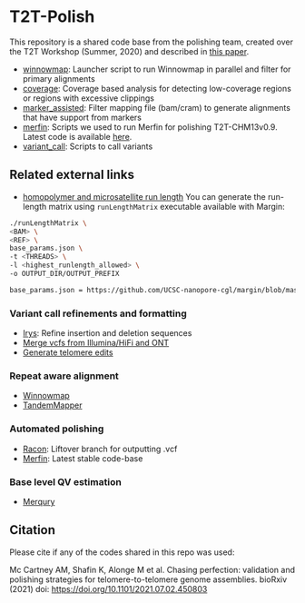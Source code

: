 # T2T-Polish
This repository is a shared code base from the polishing team, created over the T2T Workshop (Summer, 2020) and described in [this paper](https://doi.org/10.1101/2021.07.02.450803).

* [winnowmap](https://github.com/arangrhie/T2T-Polish/tree/master/winnowmap): Launcher script to run Winnowmap in parallel and filter for primary alignments
* [coverage](https://github.com/arangrhie/T2T-Polish/tree/master/coverage): Coverage based analysis for detecting low-coverage regions or regions with excessive clippings
* [marker_assisted](https://github.com/arangrhie/T2T-Polish/tree/master/marker_assisted): Filter mapping file (bam/cram) to generate alignments that have support from markers
* [merfin](https://github.com/arangrhie/T2T-Polish/tree/master/merfin): Scripts we used to run Merfin for polishing T2T-CHM13v0.9.
 Latest code is available [here](https://github.com/arangrhie/merfin).
* [variant_call](https://github.com/arangrhie/T2T-Polish/tree/master/variant_call): Scripts to call variants

## Related external links
* [homopolymer and microsatellite run length](https://github.com/UCSC-nanopore-cgl/margin)
You can generate the run-length matrix using `runLengthMatrix` executable available with Margin:
```bash
./runLengthMatrix \
<BAM> \
<REF> \
base_params.json \ 
-t <THREADS> \
-l <highest_runlength_allowed> \
-o OUTPUT_DIR/OUTPUT_PREFIX

base_params.json = https://github.com/UCSC-nanopore-cgl/margin/blob/master/params/base_params.json
```

### Variant call refinements and formatting
* [Irys](https://github.com/mkirsche/Iris): Refine insertion and deletion sequences
* [Merge vcfs from Illumina/HiFi and ONT](https://github.com/kishwarshafin/T2T_polishing_scripts/blob/master/polishing_merge_script/vcf_merge_t2t.py)
* [Generate telomere edits](https://github.com/kishwarshafin/T2T_polishing_scripts/blob/master/telomere_variants/generate_telomere_edits.py)

### Repeat aware alignment
* [Winnowmap](https://github.com/marbl/Winnowmap)
* [TandemMapper](https://github.com/ablab/TandemTools)

### Automated polishing
* [Racon](https://github.com/isovic/racon/tree/liftover): Liftover branch for outputting .vcf
* [Merfin](https://github.com/arangrhie/merfin): Latest stable code-base

### Base level QV estimation
* [Merqury](https://github.com/marbl/merqury)

## Citation
Please cite if any of the codes shared in this repo was used:

Mc Cartney AM, Shafin K, Alonge M et al. Chasing perfection: validation and polishing strategies for telomere-to-telomere genome assemblies. bioRxiv (2021) doi: https://doi.org/10.1101/2021.07.02.450803
